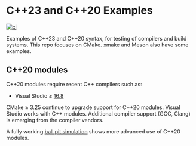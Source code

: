 # C++23 and C++20 Examples

[![ci](https://github.com/scivision/Cpp23-examples/actions/workflows/cmake.yml/badge.svg)](https://github.com/scivision/Cpp23-examples/actions/workflows/cmake.yml)

Examples of C++23 and C++20 syntax, for testing of compilers and build systems.
This repo focuses on CMake.
xmake and Meson also have some examples.

## C++20 modules

C++20 modules require recent C++ compilers such as:

* Visual Studio &ge; [16.8](https://devblogs.microsoft.com/cppblog/standard-c20-modules-support-with-msvc-in-visual-studio-2019-version-16-8/)

CMake &ge; 3.25 continue to upgrade support for C++20 modules.
Visual Studio works with C++ modules.
Additional compiler support (GCC, Clang) is emerging from the compiler vendors.

A fully working
[ball pit simulation](https://github.com/cdacamar/ball_pit)
shows more advanced use of C++20 modules.
